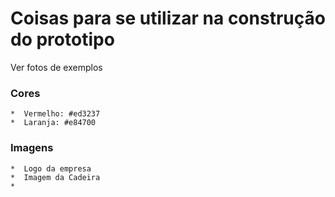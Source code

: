 # Coisas para se utilizar na construção do prototipo
 Ver fotos de exemplos
###    Cores
 
    *  Vermelho: #ed3237
    *  Laranja: #e84700

### Imagens 

    *  Logo da empresa
    *  Imagem da Cadeira
    *  
